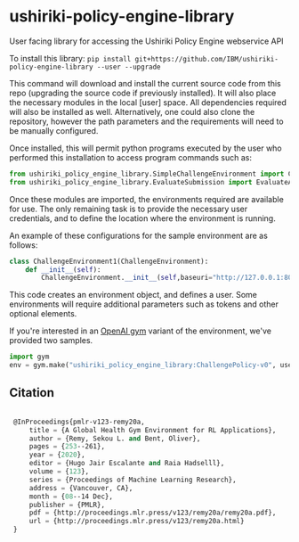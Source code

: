 # ushiriki-policy-engine-library
User facing library for accessing the Ushiriki Policy Engine webservice API


To install this library:
`pip install git+https://github.com/IBM/ushiriki-policy-engine-library --user --upgrade`

This command will download and install the current source code from this repo (upgrading the source code if previously installed). It will also place the necessary modules in the local [user] space. All dependencies required will also be installed as well. Alternatively, one could also clone the repository, however the path parameters and the requirements will need to be manually configured.

Once installed, this will permit python programs executed by the user who performed this installation to access program commands such as: 

 ```python
from ushiriki_policy_engine_library.SimpleChallengeEnvironment import ChallengeEnvironment
from ushiriki_policy_engine_library.EvaluateSubmission import EvaluateAugmentedChallengeSubmission,  EvaluateChallengeSubmission
```

Once these modules are imported, the environments required are available for use.
The only remaining task is to provide the necessary user credentials, and to define the location where the environment is running.

An example of these configurations for the sample environment are as follows:

```python
class ChallengeEnvironment1(ChallengeEnvironment):
    def __init__(self):
        ChallengeEnvironment.__init__(self,baseuri="http://127.0.0.1:8080", userID="61122946-1832-11ea-8d71-362b9e155667")
```     

This code creates an environment object, and defines a user. Some environments will require additional parameters such as tokens and other optional elements.

If you're interested in an [OpenAI gym](https://github.com/openai/gym) variant of the environment, we've provided two samples.

```python
import gym 
env = gym.make("ushiriki_policy_engine_library:ChallengePolicy-v0", userID="61122946-1832-11ea-8d71-362b9e155667")
```

## Citation

```lisp
    
 @InProceedings{pmlr-v123-remy20a, 
     title = {A Global Health Gym Environment for RL Applications}, 
     author = {Remy, Sekou L. and Bent, Oliver}, 
     pages = {253--261}, 
     year = {2020}, 
     editor = {Hugo Jair Escalante and Raia Hadselll}, 
     volume = {123}, 
     series = {Proceedings of Machine Learning Research}, 
     address = {Vancouver, CA}, 
     month = {08--14 Dec}, 
     publisher = {PMLR}, 
     pdf = {http://proceedings.mlr.press/v123/remy20a/remy20a.pdf}, 
     url = {http://proceedings.mlr.press/v123/remy20a.html}
 } 
```
